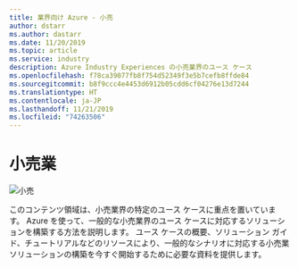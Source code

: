 ```yaml
---
title: 業界向け Azure - 小売
author: dstarr
ms.author: dastarr
ms.date: 11/20/2019
ms.topic: article
ms.service: industry
description: Azure Industry Experiences の小売業界のユース ケース
ms.openlocfilehash: f78ca39077fb8f754d52349f3e5b7cefb8ffde84
ms.sourcegitcommit: b8f9ccc4e4453d6912b05cdd6cf04276e13d7244
ms.translationtype: HT
ms.contentlocale: ja-JP
ms.lasthandoff: 11/21/2019
ms.locfileid: "74263506"
---
```

# <a name="retail-industry"></a>小売業

![小売](./assets/index-assets/retailers.png)

このコンテンツ領域は、小売業界の特定のユース ケースに重点を置いています。 Azure を使って、一般的な小売業界のユース ケースに対応するソリューションを構築する方法を説明します。 ユース ケースの概要、ソリューション ガイド、チュートリアルなどのリソースにより、一般的なシナリオに対応する小売業ソリューションの構築を今すぐ開始するために必要な資料を提供します。